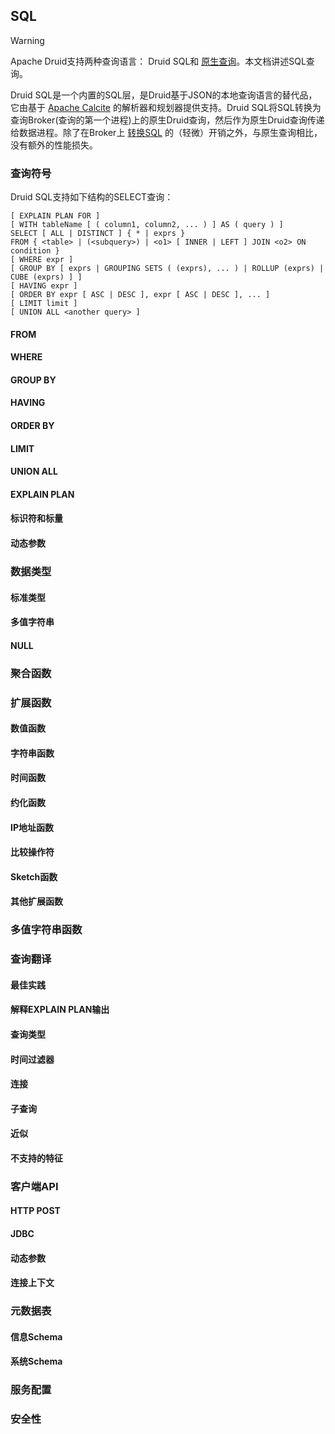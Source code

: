 <!-- toc -->
## SQL

> [!WARNING]
> Apache Druid支持两种查询语言： Druid SQL和 [原生查询](makeNativeQueries.md)。本文档讲述SQL查询。

Druid SQL是一个内置的SQL层，是Druid基于JSON的本地查询语言的替代品，它由基于 [Apache Calcite](https://calcite.apache.org/) 的解析器和规划器提供支持。Druid SQL将SQL转换为查询Broker(查询的第一个进程)上的原生Druid查询，然后作为原生Druid查询传递给数据进程。除了在Broker上 [转换SQL](查询翻译) 的（轻微）开销之外，与原生查询相比，没有额外的性能损失。

### 查询符号

Druid SQL支持如下结构的SELECT查询：

```
[ EXPLAIN PLAN FOR ]
[ WITH tableName [ ( column1, column2, ... ) ] AS ( query ) ]
SELECT [ ALL | DISTINCT ] { * | exprs }
FROM { <table> | (<subquery>) | <o1> [ INNER | LEFT ] JOIN <o2> ON condition }
[ WHERE expr ]
[ GROUP BY [ exprs | GROUPING SETS ( (exprs), ... ) | ROLLUP (exprs) | CUBE (exprs) ] ]
[ HAVING expr ]
[ ORDER BY expr [ ASC | DESC ], expr [ ASC | DESC ], ... ]
[ LIMIT limit ]
[ UNION ALL <another query> ]
```

#### FROM
#### WHERE
#### GROUP BY
#### HAVING
#### ORDER BY
#### LIMIT
#### UNION ALL
#### EXPLAIN PLAN
#### 标识符和标量
#### 动态参数
### 数据类型
#### 标准类型
#### 多值字符串
#### NULL
### 聚合函数
### 扩展函数
#### 数值函数
#### 字符串函数
#### 时间函数
#### 约化函数
#### IP地址函数
#### 比较操作符
#### Sketch函数
#### 其他扩展函数
### 多值字符串函数
### 查询翻译
#### 最佳实践
#### 解释EXPLAIN PLAN输出
#### 查询类型
#### 时间过滤器
#### 连接
#### 子查询
#### 近似
#### 不支持的特征
### 客户端API
#### HTTP POST
#### JDBC
#### 动态参数
#### 连接上下文
### 元数据表
#### 信息Schema
#### 系统Schema
### 服务配置
### 安全性